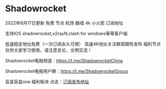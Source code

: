 # Shadowrocket
2022年6月17日更新 免费 节点 机场 翻墙 4k 小火箭 订阅地址 

支持IOS shadowrocket,v2rayN,clash for windows等等客户端

低速稳定地址免费（一次订阅永久可用）
高速4K地址关注群周期性发布
福利节点仅供大家学习使用，请注意言论，文明交流！

Shadowrocket电报频道：https://t.me/ShadowrocketChina

Shadowrocket电报用户群：https://t.me/ShadowrocketGroup

盲盒盲盒one 福利板块 点击：[订阅发布地址](https://bit.ly/3kQRvHC)

